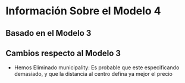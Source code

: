 # Información Sobre el Modelo 4

## Basado en el Modelo 3

## Cambios respecto al Modelo 3
- Hemos Eliminado municipality: Es probable que este especificando demasiado, y que la distancia al centro defina ya mejor el precio


